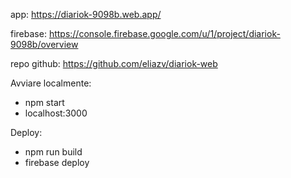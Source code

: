 app: https://diariok-9098b.web.app/

firebase: https://console.firebase.google.com/u/1/project/diariok-9098b/overview

repo github: https://github.com/eliazv/diariok-web

Avviare localmente:

- npm start
- localhost:3000

Deploy:

- npm run build
- firebase deploy
